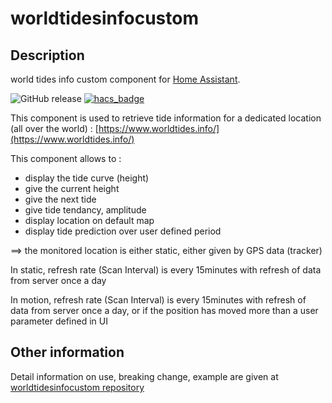 # worldtidesinfocustom
## Description
world tides info custom component for [Home Assistant](https://home-assistant.io/).


![GitHub release](https://img.shields.io/github/release/jugla/worldtidesinfocustom)
[![hacs_badge](https://img.shields.io/badge/HACS-Default-orange.svg)](https://github.com/custom-components/hacs)

This component is used to retrieve tide information for a dedicated location (all over the world) : [https://www.worldtides.info/](https://www.worldtides.info/)

This component allows to :
- display the tide curve (height)
- give the current height
- give the next tide
- give tide tendancy, amplitude
- display location on default map
- display tide prediction over user defined period

==> the monitored location is either static, either given by GPS data (tracker)

In static, refresh rate (Scan Interval) is every 15minutes with refresh of data from server once a day

In motion, refresh rate (Scan Interval) is every 15minutes with refresh of data from server once a day, or if the position has moved more than a user parameter defined in UI

## Other information
Detail information on use, breaking change, example are given at [worldtidesinfocustom repository](https://github.com/jugla/worldtidesinfocustom)
